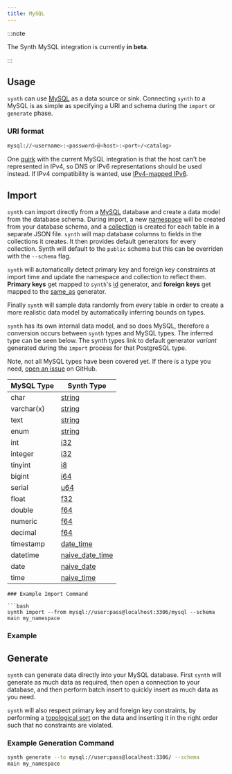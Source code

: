 ```yaml
---
title: MySQL
---
```


:::note

The Synth MySQL integration is currently **in beta**.

:::

## Usage

`synth` can use [MySQL](https://www.mysql.org/) as a data source or
sink. Connecting `synth` to a MySQL is as simple as specifying a URI
and schema during the `import` or `generate`
phase.

### URI format

```bash
mysql://<username>:<password>@<host>:<port>/<catalog>
```
One [quirk](https://github.com/launchbadge/sqlx/issues/846) with the 
current MySQL integration is that the host can't be represented in IPv4,
so DNS or IPv6 representations should be used instead. 
If IPv4 compatibility is wanted, use [IPv4-mapped IPv6](https://serverfault.com/a/1102261).

## Import

`synth` can import directly from a [MySQL](https://www.mysql.org/)
database and create a data model from the database schema. During import, a
new [namespace](../getting_started/core-concepts#namespaces)
will be created from your database schema, and
a [collection](../getting_started/core-concepts#collections) is created for each
table in a separate JSON file. `synth` will map database columns to fields in
the collections it creates. It then provides default generators for every
collection. Synth will default to the `public` schema but this can be
overriden with the `--schema` flag.

`synth` will automatically detect primary key and foreign key constraints at
import time and update the namespace and collection to reflect them. **Primary
keys** get mapped to `synth`'s [id](../content/number#id)
generator, and **foreign keys** get mapped to the [same_as](../content/same-as.md)
generator.

Finally `synth` will sample data randomly from every table in order to create a
more realistic data model by automatically inferring bounds on types.

`synth` has its own internal data model, and so does MySQL, therefore a
conversion occurs between `synth` types and MySQL types. The inferred type
can be seen below. The synth types link to default generator *variant*
generated during the `import` process for that PostgreSQL type.

Note, not all MySQL types have been covered yet. If there is a type you
need, [open an issue](https://github.com/getsynth/synth/issues/new?assignees=&labels=New+feature&template=feature_request.md&title=)
on GitHub.

<!---
table formatter: https://codebeautify.org/markdown-formatter
-->

| MySQL Type | Synth Type                                                  |
| --------------- | ------------------------------------------------------- |
| char            | [string](../content/string#pattern)                     |
| varchar(x)      | [string](../content/string#pattern)                     |
| text            | [string](../content/string#pattern)                     |
| enum            | [string](../content/string#pattern)                     |
| int             | [i32](../content/number#range)                          |
| integer         | [i32](../content/number#range)                          |
| tinyint         | [i8](../content/number#range)                           |
| bigint          | [i64](../content/number#range)                          |
| serial          | [u64](../content/number#range)                          |
| float           | [f32](../content/number#range)                          |
| double          | [f64](../content/number#range)                          |
| numeric         | [f64](../content/number#range)                          |
| decimal         | [f64](../content/number#range)                          |
| timestamp       | [date_time](../content/date-time)                |
| datetime        | [naive_date_time](../content/date-time)          |
| date            | [naive_date](../content/date-time)               |
| time            | [naive_time](../content/date-time)                          |

```
### Example Import Command

```bash
synth import --from mysql://user:pass@localhost:3306/mysql --schema
main my_namespace
```

### Example

## Generate

`synth` can generate data directly into your MySQL database. First `synth`
will generate as much data as required, then open a connection to your database,
and then perform batch insert to quickly insert as much data as you need.

`synth` will also respect primary key and foreign key constraints, by performing
a [topological sort](https://en.wikipedia.org/wiki/Topological_sorting) on the
data and inserting it in the right order such that no constraints are violated.

### Example Generation Command

```bash
synth generate --to mysql://user:pass@localhost:3306/ --schema
main my_namespace
```

